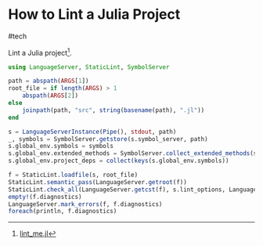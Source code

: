 # How to Lint a Julia Project

#tech

Lint a Julia project[^gist].

```julia
using LanguageServer, StaticLint, SymbolServer

path = abspath(ARGS[1])
root_file = if length(ARGS) > 1
    abspath(ARGS[2])
else
    joinpath(path, "src", string(basename(path), ".jl"))
end

s = LanguageServerInstance(Pipe(), stdout, path)
_, symbols = SymbolServer.getstore(s.symbol_server, path)
s.global_env.symbols = symbols
s.global_env.extended_methods = SymbolServer.collect_extended_methods(s.global_env.symbols)
s.global_env.project_deps = collect(keys(s.global_env.symbols))

f = StaticLint.loadfile(s, root_file)
StaticLint.semantic_pass(LanguageServer.getroot(f))
StaticLint.check_all(LanguageServer.getcst(f), s.lint_options, LanguageServer.getenv(f, s))
empty!(f.diagnostics)
LanguageServer.mark_errors(f, f.diagnostics)
foreach(println, f.diagnostics)
```

[^gist]: [lint_me.jl](https://gist.github.com/pfitzseb/22493b0214276d3b65833232aa94bf11)
